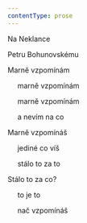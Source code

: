 ```yaml
---
contentType: prose
---
```


<section>

Na Neklance

Petru Bohunovskému

Marně vzpomínám

     marně vzpomínám

     marně vzpomínám

     a nevím na co

Marně vzpomínáš

     jediné co víš

     stálo to za to

Stálo to za co?

     to je to

     nač vzpomínáš

</section>
